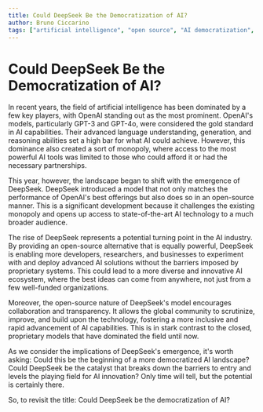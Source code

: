 ```yaml
---
title: Could DeepSeek Be the Democratization of AI?
author: Bruno Ciccarino
tags: ["artificial intelligence", "open source", "AI democratization", "DeepSeek", "OpenAI", "machine learning"]
---
```


# Could DeepSeek Be the Democratization of AI?

In recent years, the field of artificial intelligence has been dominated by a few key players, with OpenAI standing out as the most prominent. OpenAI's models, particularly GPT-3 and GPT-4o, were considered the gold standard in AI capabilities. Their advanced language understanding, generation, and reasoning abilities set a high bar for what AI could achieve. However, this dominance also created a sort of monopoly, where access to the most powerful AI tools was limited to those who could afford it or had the necessary partnerships.

This year, however, the landscape began to shift with the emergence of DeepSeek. DeepSeek introduced a model that not only matches the performance of OpenAI's best offerings but also does so in an open-source manner. This is a significant development because it challenges the existing monopoly and opens up access to state-of-the-art AI technology to a much broader audience.

The rise of DeepSeek represents a potential turning point in the AI industry. By providing an open-source alternative that is equally powerful, DeepSeek is enabling more developers, researchers, and businesses to experiment with and deploy advanced AI solutions without the barriers imposed by proprietary systems. This could lead to a more diverse and innovative AI ecosystem, where the best ideas can come from anywhere, not just from a few well-funded organizations.

Moreover, the open-source nature of DeepSeek's model encourages collaboration and transparency. It allows the global community to scrutinize, improve, and build upon the technology, fostering a more inclusive and rapid advancement of AI capabilities. This is in stark contrast to the closed, proprietary models that have dominated the field until now.

As we consider the implications of DeepSeek's emergence, it's worth asking: Could this be the beginning of a more democratized AI landscape? Could DeepSeek be the catalyst that breaks down the barriers to entry and levels the playing field for AI innovation? Only time will tell, but the potential is certainly there.

So, to revisit the title: Could DeepSeek be the democratization of AI?